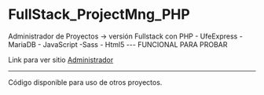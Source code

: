 # FullStack_ProjectMng_PHP
Administrador de Proyectos -> versión Fullstack con PHP - UfeExpress - MariaDB - JavaScript -Sass - Html5  --- FUNCIONAL PARA PROBAR



Link para ver sitio
[Administrador](https://administrador.ufedev.com/)

----

Código disponible para uso de otros proyectos.

